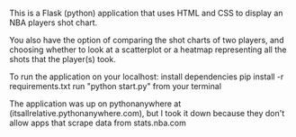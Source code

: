 This is a Flask (python) application that uses HTML and CSS to display an NBA players shot chart.

You also have the option of comparing the shot charts of two players, and choosing whether to look at a scatterplot or a heatmap representing all the shots that the player(s) took.

To run the application on your localhost:
  install dependencies pip install -r requirements.txt
  run "python start.py" from your terminal

The application was up on pythonanywhere at (itsallrelative.pythonanywhere.com), but I took it down because they don't allow apps that scrape data from stats.nba.com

